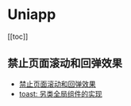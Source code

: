 # Uniapp

[[toc]]

## 禁止页面滚动和回弹效果

- [禁止页面滚动和回弹效果](/uniapp/uniapp-disable-pagescroll-and-bance.md)
- [toast: 另类全局组件的实现](/uniapp/global-toast-components.md)
